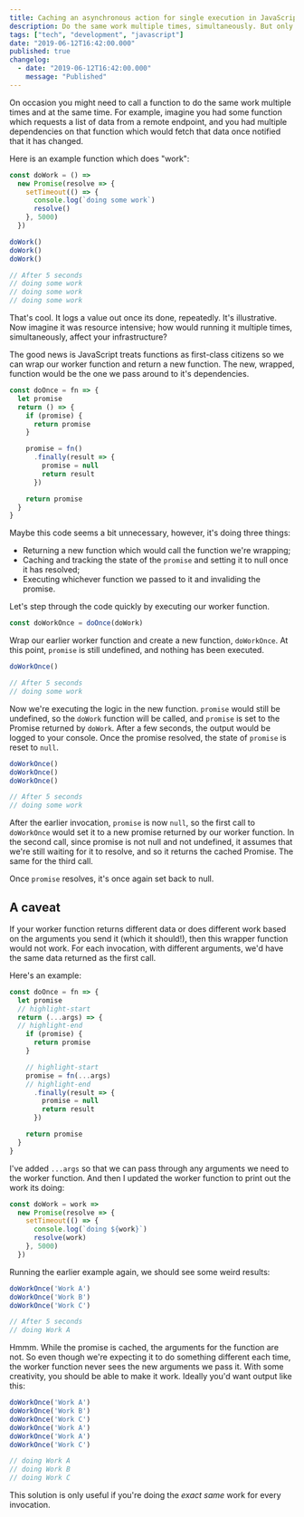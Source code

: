 ```yaml
---
title: Caching an asynchronous action for single execution in JavaScript
description: Do the same work multiple times, simultaneously. But only do it once.
tags: ["tech", "development", "javascript"]
date: "2019-06-12T16:42:00.000"
published: true
changelog:
  - date: "2019-06-12T16:42:00.000"
    message: "Published"
---
```


On occasion you might need to call a function to do the same work multiple times and at the same time. For example, imagine you had some function which requests a list of data from a remote endpoint, and you had multiple dependencies on that function which would fetch that data once notified that it has changed.

Here is an example function which does "work":

```javascript
const doWork = () =>
  new Promise(resolve => {
    setTimeout(() => {
      console.log(`doing some work`)
      resolve()
    }, 5000)
  })
```

```javascript
doWork()
doWork()
doWork()

// After 5 seconds
// doing some work
// doing some work
// doing some work
```

That's cool. It logs a value out once its done, repeatedly. It's illustrative. Now imagine it was resource intensive; how would running it multiple times, simultaneously, affect your infrastructure?

The good news is JavaScript treats functions as first-class citizens so we can wrap our worker function and return a new function. The new, wrapped, function would be the one we pass around to it's dependencies.

```javascript
const doOnce = fn => {
  let promise
  return () => {
    if (promise) {
      return promise
    }

    promise = fn()
      .finally(result => {
        promise = null
        return result
      })

    return promise
  }
}
```

Maybe this code seems a bit unnecessary, however, it's doing three things:

- Returning a new function which would call the function we're wrapping;
- Caching and tracking the state of the `promise` and setting it to null once it has resolved;
- Executing whichever function we passed to it and invaliding the promise.

Let's step through the code quickly by executing our worker function.

```javascript
const doWorkOnce = doOnce(doWork)
```

Wrap our earlier worker function and create a new function, `doWorkOnce`. At this point, `promise` is still undefined, and nothing has been executed.

```javascript
doWorkOnce()

// After 5 seconds
// doing some work
```

Now we're executing the logic in the new function. `promise` would still be undefined, so the `doWork` function will be called, and `promise` is set to the Promise returned by `doWork`. After a few seconds, the output would be logged to your console. Once the promise resolved, the state of `promise` is reset to `null`.

```javascript
doWorkOnce()
doWorkOnce()
doWorkOnce()

// After 5 seconds
// doing some work
```

After the earlier invocation, `promise` is now `null`, so the first call to `doWorkOnce` would set it to a new promise returned by our worker function. In the second call, since promise is not null and not undefined, it assumes that we're still waiting for it to resolve, and so it returns the cached Promise. The same for the third call.

Once `promise` resolves, it's once again set back to null.

## A caveat

If your worker function returns different data or does different work based on the arguments you send it (which it should!), then this wrapper function would not work. For each invocation, with different arguments, we'd have the same data returned as the first call.

Here's an example:

```javascript
const doOnce = fn => {
  let promise
  // highlight-start
  return (...args) => {
  // highlight-end
    if (promise) {
      return promise
    }

    // highlight-start
    promise = fn(...args)
    // highlight-end
      .finally(result => {
        promise = null
        return result
      })

    return promise
  }
}
```

I've added `...args` so that we can pass through any arguments we need to the worker function. And then I updated the worker function to print out the work its doing:

```javascript
const doWork = work =>
  new Promise(resolve => {
    setTimeout(() => {
      console.log(`doing ${work}`)
      resolve(work)
    }, 5000)
  })
```

Running the earlier example again, we should see some weird results:

```javascript
doWorkOnce('Work A')
doWorkOnce('Work B')
doWorkOnce('Work C')

// After 5 seconds
// doing Work A
```

Hmmm. While the promise is cached, the arguments for the function are not. So even though we're expecting it to do something different each time, the worker function never sees the new arguments we pass it. With some creativity, you should be able to make it work. Ideally you'd want output like this:

```javascript
doWorkOnce('Work A')
doWorkOnce('Work B')
doWorkOnce('Work C')
doWorkOnce('Work A')
doWorkOnce('Work A')
doWorkOnce('Work C')

// doing Work A
// doing Work B
// doing Work C
```

This solution is only useful if you're doing the _exact same_ work for every invocation.
